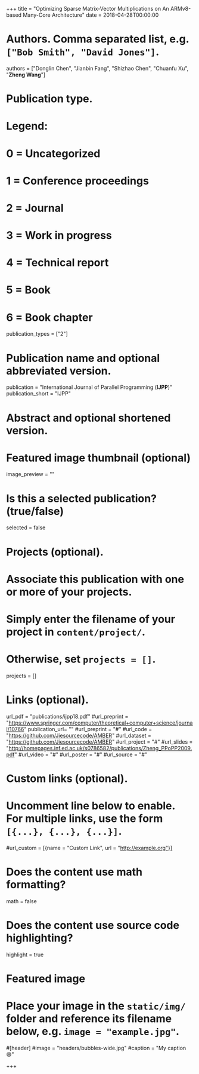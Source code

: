 +++
title = "Optimizing Sparse Matrix-Vector Multiplications on An ARMv8-based Many-Core Architecture"
date = 2018-04-28T00:00:00

# Authors. Comma separated list, e.g. `["Bob Smith", "David Jones"]`.
authors = ["Donglin Chen", "Jianbin Fang", "Shizhao Chen", "Chuanfu Xu", "**Zheng Wang**"]

# Publication type.
# Legend:
# 0 = Uncategorized
# 1 = Conference proceedings
# 2 = Journal
# 3 = Work in progress
# 4 = Technical report
# 5 = Book
# 6 = Book chapter
publication_types = ["2"]

# Publication name and optional abbreviated version.
publication = "International Journal of Parallel Programming (**IJPP**)"
publication_short = "IJPP"

# Abstract and optional shortened version.


# Featured image thumbnail (optional)
image_preview = ""

# Is this a selected publication? (true/false)
selected = false 

# Projects (optional).
#   Associate this publication with one or more of your projects.
#   Simply enter the filename of your project in `content/project/`.
#   Otherwise, set `projects = []`.
projects = []

# Links (optional).
url_pdf = "publications/ijpp18.pdf"
#url_preprint = "https://www.springer.com/computer/theoretical+computer+science/journal/10766"
publication_url= ""
#url_preprint = "#"
#url_code = "https://github.com/Jiesourcecode/AMBER"
#url_dataset = "https://github.com/Jiesourcecode/AMBER"
#url_project = "#"
#url_slides = "http://homepages.inf.ed.ac.uk/s0786582/publications/Zheng_PPoPP2009.pdf"
#url_video = "#"
#url_poster = "#"
#url_source = "#"

# Custom links (optional).
#   Uncomment line below to enable. For multiple links, use the form `[{...}, {...}, {...}]`.
#url_custom = [{name = "Custom Link", url = "http://example.org"}]

# Does the content use math formatting?
math = false

# Does the content use source code highlighting?
highlight = true

# Featured image
# Place your image in the `static/img/` folder and reference its filename below, e.g. `image = "example.jpg"`.
#[header]
#image = "headers/bubbles-wide.jpg"
#caption = "My caption :smile:"

+++

